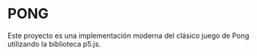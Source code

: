 # PONG
Este proyecto es una implementación moderna del clásico juego de Pong utilizando la biblioteca p5.js.
